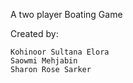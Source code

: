 A two player Boating Game 

Created by:

	Kohinoor Sultana Elora
	Saowmi Mehjabin
	Sharon Rose Sarker
